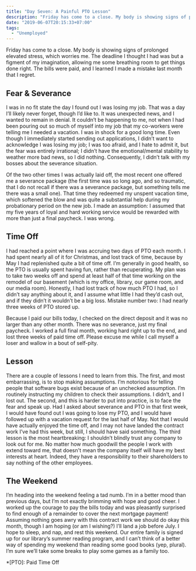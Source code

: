 ```yaml
---
title: "Day Seven: A Painful PTO Lesson"
description: "Friday has come to a close. My body is showing signs of prolonged elevated stress, which worries me. The deadline I thought I had was but a figment of my imagination, allowing me some breathing room to get things done right. The bills were paid, and I learned I made a mistake last month that I regret."
date: "2019-06-07T20:15:33+07:00"
tags:
  - "Unemployed"
---
```


Friday has come to a close. My body is showing signs of prolonged elevated stress, which worries me. The deadline I thought I had was but a figment of my imagination, allowing me some breathing room to get things done right. The bills were paid, and I learned I made a mistake last month that I regret.

## Fear & Severance
I was in no fit state the day I found out I was losing my job. That was a day I’ll likely never forget, though I’d like to. It was unexpected news, and I wanted to remain in denial. It couldn’t be happening to me, not when I had been pouring out so much of myself into my job that my co-workers were telling me I needed a vacation. I was in shock for a good long time. Even though I immediately started sending out applications, I didn’t want to acknowledge I was losing my job; I was too afraid, and I hate to admit it, but the fear was entirely irrational; I didn’t have the emotional/mental stability to weather more bad news, so I did nothing. Consequently, I didn’t talk with my bosses about the severance situation.

Of the two other times I was actually laid off, the most recent one offered me a severance package (the first time was so long ago, and so traumatic, that I do not recall if there was a severance package, but something tells me there was a small one). That time they redeemed my unspent vacation time, which softened the blow and was quite a substantial help during my probationary period on the new job. I made an assumption: I assumed that my five years of loyal and hard working service would be rewarded with more than just a final paycheck. I was wrong.

## Time Off
I had reached a point where I was accruing two days of PTO each month. I had spent nearly all of it for Christmas, and lost track of time, because by May I had replenished quite a bit of time off. I’m generally in good health, so the PTO is usually spent having fun, rather than recuperating. My plan was to take two weeks off and spend at least half of that time working on the remodel of our basement (which is my office, library, our game room, and our media room). Honestly, I had lost track of how much PTO I had, so I didn’t say anything about it, and I assume what little I had they’d cash out, and if they didn’t it wouldn’t be a big loss. Mistake number two: I had nearly three weeks of PTO stored up.

Because I paid our bills today, I checked on the direct deposit and it was no larger than any other month. There was no severance, just my final paycheck. I worked a full final month, working hard right up to the end, and lost three weeks of paid time off. Please excuse me while I call myself a loser and wallow in a bout of self-pity.

## Lesson
There are a couple of lessons I need to learn from this. The first, and most embarrassing, is to stop making assumptions. I’m notorious for telling people that software bugs exist because of an unchecked assumption. I’m routinely instructing my children to check their assumptions. I didn’t, and I lost out. The second, and this is harder to put into practice, is to face the fear and speak up. Had I asked about severance and PTO in that first week, I would have found out I was going to lose my PTO, and I would have followed up with a vacation request for the last half of May. Not that I would have actually enjoyed the time off, and I may not have landed the contract work I’ve had this week, but still, I should have said something. The third lesson is the most heartbreaking: I shouldn’t blindly trust any company to look out for me. No matter how much goodwill the people I work with extend toward me, that doesn't mean the company itself will have my best interests at heart. Indeed, they have a responsibility to their shareholders to say nothing of the other employees.

## The Weekend
I’m heading into the weekend feeling a tad numb. I’m in a better mood than previous days, but I’m not exactly brimming with hope and good cheer. I worked up the courage to pay the bills today and was pleasantly surprised to find enough of a remainder to cover the next mortgage payment! Assuming nothing goes awry with this contract work we should do okay this month, though I am hoping (or am I wishing?) I’ll land a job before July. I hope to sleep, and nap, and rest this weekend. Our entire family is signed up for our library’s summer reading program, and I can’t think of a better way of spending my weekend than reading some good books (yep, plural). I’m sure we’ll take some breaks to play some games as a family too.

*[PTO]: Paid Time Off